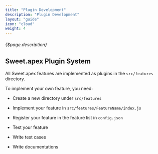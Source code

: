 ```yaml
---
title: "Plugin Development"
description: "Plugin Development"
layout: "guide"
icon: "cloud"
weight: 4
---
```


###### {$page.description}

<article id="1">

## Sweet.apex Plugin System

All Sweet.apex features are implemented as plugins in the `src/features` directory.

To implement your own feature, you need:

- Create a new directory under `src/features`

- Implement your feature in `src/features/FeatureName/index.js`

- Register your feature in the feature list in `config.json`

- Test your feature

- Write test cases

- Write documentations

</article>
